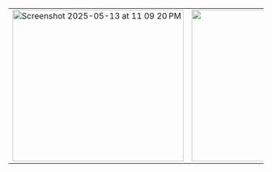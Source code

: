 <table>
  <tr>
    <td>
      <img width="338" height="300" alt="Screenshot 2025-05-13 at 11 09 20 PM" src="https://github.com/user-attachments/assets/a558db74-741b-426b-8444-2feaed3ea2f7" />
    </td>
    <td>
      <img width="338" height="300" src="https://github.com/user-attachments/assets/d8d06b44-4561-4d31-94bf-66374cf34310"/>
    </td>
    <td>
      <img width="338" height="300" src="https://github.com/user-attachments/assets/b41d5ef0-8e01-45fa-a2cc-9f91698b29db"/>
    </td>
    <td>
      <img width="338" height="300" src="https://github.com/user-attachments/assets/5549242b-f963-43de-9373-520a317fce17"/>
    </td> 
  </tr>
</table>











